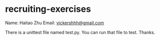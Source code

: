 # recruiting-exercises

Name: Haitao Zhu
Email: vickershhh@gmail.com

There is a unittest file named test.py. You can run that file to test. Thanks.
